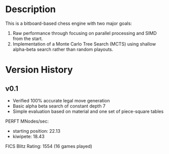 # Description

This is a bitboard-based chess engine with two major goals:

1. Raw performance through focusing on parallel processing and SIMD from the start.
2. Implementation of a Monte Carlo Tree Search (MCTS) using shallow alpha-beta search rather than random playouts.

# Version History
## v0.1

* Verified 100% accurate legal move generation
* Basic alpha beta search of constant depth 7
* Simple evaluation based on material and one set of piece-square tables

PERFT MNodes/sec:
* starting position: 22.13
* kiwipete: 18.43

FICS Blitz Rating: 1554 (16 games played)
